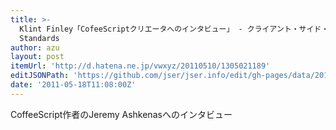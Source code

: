 ```yaml
---
title: >-
  Klint Finley「CofeeScriptクリエータへのインタビュー」 - クライアント・サイド・スクリプティング with Web
  Standards
author: azu
layout: post
itemUrl: 'http://d.hatena.ne.jp/vwxyz/20110510/1305021189'
editJSONPath: 'https://github.com/jser/jser.info/edit/gh-pages/data/2011/05/index.json'
date: '2011-05-18T11:08:00Z'
---
```

CoffeeScript作者のJeremy Ashkenasへのインタビュー
